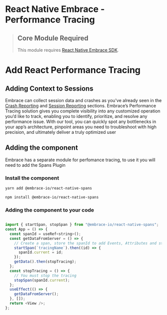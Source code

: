# React Native Embrace - Performance Tracing

> ## Core Module Required
>
> This module requires [React Native Embrace SDK](https://www.npmjs.com/package/@embrace-io/react-native).

# Add React Performance Tracing

## Adding Context to Sessions

Embrace can collect session data and crashes as you've already seen in the [Crash Reporting](https://embrace.io/docs/react-native/integration/crash-reporting) and [Session Reporting](https://embrace.io/docs/react-native/integration/session-reporting) sections.
Embrace’s Performance Tracing solution gives you complete visibility into any customized operation you’d like to track, enabling you to identify, prioritize, and resolve any performance issue. With our tool, you can quickly spot any bottlenecks in your app’s architecture, pinpoint areas you need to troubleshoot with high precision, and ultimately deliver a truly optimized user

## Adding the component

Embrace has a separate module for perfomance tracing, to use it you will need to add the Spans Plugin

### Install the component

```sh
yarn add @embrace-io/react-native-spans
```

```sh
npm install @embrace-io/react-native-spans
```

### Adding the component to your code

```javascript

import { startSpan, stopSpan } from "@embrace-io/react-native-spans";
const App = () => {
  const spanId = useRef<string>();
  const getDataFromServer = () => {
    // Create a span, store the spanId to add Events, Attributes and stop the span
    startSpan(`tracingName`).then((id) => {
      spanId.current = id;
    });
    getData().then(stopTracing);
  };
  const stopTracing = () => {
    // You must stop the tracing
    stopSpan(spanId.current);
  };
  useEffect(() => {
    getDataFromServer();
  }, []);
  return <View />;
};
```
